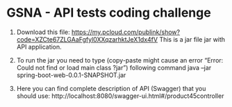 # GSNA - API tests coding challenge

1) Download this file: https://my.pcloud.com/publink/show?code=XZCte67ZLGAaFgfyl0XXqzarhktJeX1dx4fV
This is a jar file jar with API application.

2) To run the jar you need to type (copy-paste might cause an error “Error: Could not find or load main class ?jar”) following command
java –jar spring-boot-web-0.0.1-SNAPSHOT.jar

3) Here you can find complete description of API (Swagger) that you should use:
http://localhost:8080/swagger-ui.html#/product45controller
